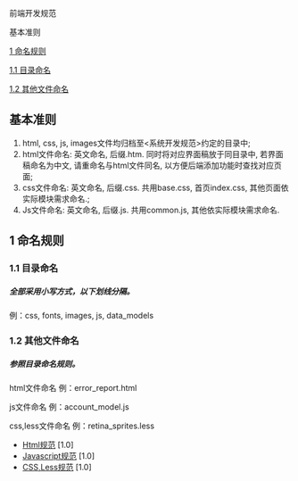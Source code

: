 前端开发规范

基本准则

[1 命名规则](#user-content-1-命名规则)

[1.1 目录命名](#user-content-11-目录命名)

[1.2 其他文件命名](#user-content-12-其他文件命名)

## 基本准则

1. html, css, js, images文件均归档至<系统开发规范>约定的目录中;
2. html文件命名: 英文命名, 后缀.htm. 同时将对应界面稿放于同目录中, 若界面稿命名为中文, 请重命名与html文件同名, 以方便后端添加功能时查找对应页面;
3. css文件命名: 英文命名, 后缀.css. 共用base.css, 首页index.css, 其他页面依实际模块需求命名.;
4. Js文件命名: 英文命名, 后缀.js. 共用common.js, 其他依实际模块需求命名.

## 1 命名规则
### 1.1 目录命名
##### 全部采用小写方式，以下划线分隔。
例：css, fonts, images, js, data_models

### 1.2 其他文件命名
##### 参照目录命名规则。
html文件命名 例：error_report.html

js文件命名 例：account_model.js

css,less文件命名 例：retina_sprites.less




- [Html规范](html-giude.md) <span class="std-rec">[1.0]</span>
- [Javascript规范](javascript-giude.md) <span class="std-rec">[1.0]</span>
- [CSS,Less规范](css-giude.md) <span class="std-rec">[1.0]</span>





























